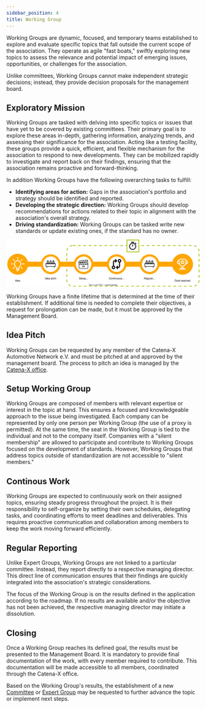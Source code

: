 ```yaml
---
sidebar_position: 4
title: Working Group
---
```


Working Groups are dynamic, focused, and temporary teams established to explore and evaluate specific topics that fall outside the current scope of the association. They operate as agile "fast boats," swiftly exploring new topics to assess the relevance and potential impact of emerging issues, opportunities, or challenges for the association.

Unlike committees, Working Groups cannot make independent strategic decisions; instead, they provide decision proposals for the management board.

## Exploratory Mission

 Working Groups are tasked with delving into specific topics or issues that have yet to be covered by existing committees. Their primary goal is to explore these areas in-depth, gathering information, analyzing trends, and assessing their significance for the association. Acting like a testing facility, these groups provide a quick, efficient, and flexible mechanism for the association to respond to new developments. They can be mobilized rapidly to investigate and report back on their findings, ensuring that the association remains proactive and forward-thinking.

 In addition Working Groups have the following overarching tasks to fulfill:

- **Identifying areas for action:** Gaps in the association's portfolio and strategy should be identified and reported.
- **Developing the strategic direction:** Working Groups should develop recommendations for actions related to their topic in alignment with the association's overall strategy.
- **Driving standardization:** Working Groups can be tasked write new standards or update existing ones, if the standard has no owner.

![Working Group Lifeline](./assets/working-group-life-line-v1.drawio.svg)

Working Groups have a finite lifetime that is determined at the time of their establishment. If additional time is needed to complete their objectives, a request for prolongation can be made, but it must be approved by the Management Board.

## Idea Pitch

Working Groups can be requested by any member of the Catena-X Automotive Network e.V. and must be pitched at and approved by the management board. The process to pitch an idea is managed by the [Catena-X office](catena-x-office.md).

## Setup Working Group

Working Groups are composed of members with relevant expertise or interest in the topic at hand. This ensures a focused and knowledgeable approach to the issue being investigated. Each company can be represented by only one person per Working Group (the use of a proxy is permitted). At the same time, the seat in the Working Group is tied to the individual and not to the company itself. Companies with a "silent membership" are allowed to participate and contribute to Working Groups focused on the development of standards. However, Working Groups that address topics outside of standardization are not accessible to "silent members."

## Continous Work

Working Groups are expected to continuously work on their assigned topics, ensuring steady progress throughout the project. It is their responsibility to self-organize by setting their own schedules, delegating tasks, and coordinating efforts to meet deadlines and deliverables. This requires proactive communication and collaboration among members to keep the work moving forward efficiently.

## Regular Reporting

Unlike Expert Groups, Working Groups are not linked to a particular committee. Instead, they report directly to a respective managing director. This direct line of communication ensures that their findings are quickly integrated into the association's strategic considerations.

The focus of the Working Group is on the results defined in the application according to the roadmap. If no results are available and/or the objective has not been achieved, the respective managing director may initiate a dissolution.

## Closing

Once a Working Group reaches its defined goal, the results must be presented to the Management Board. It is mandatory to provide final documentation of the work, with every member required to contribute. This documentation will be made accessible to all members, coordinated through the Catena-X office.

Based on the Working Group's results, the establishment of a new [Committee](./committee.md) or [Expert Group](./expert-group.md#1-initiation) may be requested to further advance the topic or implement next steps.

